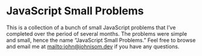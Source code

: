 # JavaScript Small Problems #

This is a collection of a bunch of small JavaScript problems that I’ve
completed over the period of several months. The problems were simple and
small, hence the name “JavaScript Small Problems.” Feel free to browse and
email me at <mailto:john@johnisom.dev> if you have any questions.
